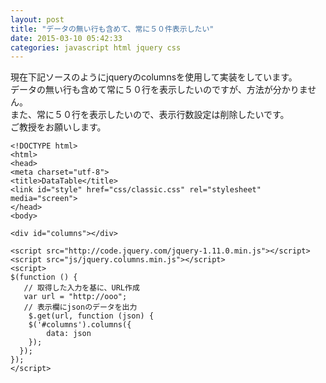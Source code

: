 ```yaml
---
layout: post
title: "データの無い行も含めて、常に５０件表示したい"
date: 2015-03-10 05:42:33
categories: javascript html jquery css
---
```

<p>現在下記ソースのようにjqueryのcolumnsを使用して実装をしています。<br>
データの無い行も含めて常に５０行を表示したいのですが、方法が分かりません。<br>
また、常に５０行を表示したいので、表示行数設定は削除したいです。<br>
ご教授をお願いします。</p>

<pre><code>&lt;!DOCTYPE html&gt;
&lt;html&gt;
&lt;head&gt;
&lt;meta charset="utf-8"&gt;
&lt;title&gt;DataTable&lt;/title&gt;
&lt;link id="style" href="css/classic.css" rel="stylesheet" media="screen"&gt;
&lt;/head&gt;
&lt;body&gt;

&lt;div id="columns"&gt;&lt;/div&gt;

&lt;script src="http://code.jquery.com/jquery-1.11.0.min.js"&gt;&lt;/script&gt;
&lt;script src="js/jquery.columns.min.js"&gt;&lt;/script&gt;
&lt;script&gt;
$(function () {
   // 取得した入力を基に、URL作成
   var url = "http://ooo";
   // 表示欄にjsonのデータを出力
    $.get(url, function (json) {
    $('#columns').columns({
        data: json
    });
  });
});
&lt;/script&gt;
</code></pre>

<p><br>
</p>
